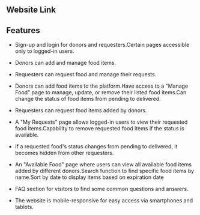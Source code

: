 
## Website Link
 <!-- [https://fashion-website-39a8c.web.app/](https://fashion-website-39a8c.web.app/) -->

## Features
- Sign-up and login for donors and requesters.Certain pages accessible only to logged-in users.

- Donors can add and manage food items.

- Requesters can request food and manage their requests.

- Donors can add food items to the platform.Have access to a "Manage Food" page to manage, update, or remove their listed food items.Can change the status of food items from pending to delivered.

- Requesters can request food items added by donors.

- A "My Requests" page allows logged-in users to view their requested food items.Capability to remove requested food items if the status is available.

- If a requested food's status changes from pending to delivered, it becomes hidden from other requesters.

- An "Available Food" page where users can view all available food items added by different donors.Search function to find specific food items by name.Sort by date to display items based on expiration date

- FAQ section for visitors to find some common questions and answers.

- The website is mobile-responsive for easy access via smartphones and tablets.




